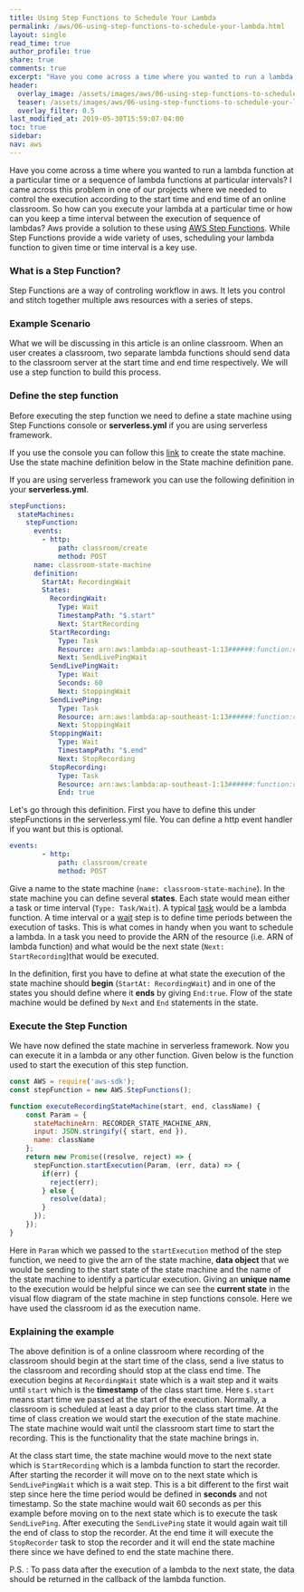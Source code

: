 ```yaml
---
title: Using Step Functions to Schedule Your Lambda
permalink: /aws/06-using-step-functions-to-schedule-your-lambda.html
layout: single
read_time: true
author_profile: true
share: true
comments: true
excerpt: "Have you come across a time where you wanted to run a lambda function at a particular time or set of lambda functions at particular intervals?"
header:
  overlay_image: /assets/images/aws/06-using-step-functions-to-schedule-your-lambda/step-functions-to-schedule-lambda.jpg
  teaser: /assets/images/aws/06-using-step-functions-to-schedule-your-lambda/step-functions-to-schedule-lambda.jpg
  overlay_filter: 0.5
last_modified_at: 2019-05-30T15:59:07-04:00
toc: true
sidebar:
nav: aws
---
```


Have you come across a time where you wanted to run a lambda function at a particular time or a sequence of lambda functions at particular intervals? I came across this problem in one of our projects where we needed to control the execution according to the start time and end time of an online classroom. So how can you execute your lambda at a particular time or how can you keep a time interval between the execution of sequence of lambdas? Aws provide a solution to these using [AWS Step Functions](https://aws.amazon.com/step-functions/). While Step Functions provide a wide variety of uses, scheduling your lambda function to given time or time interval is a key use.

### What is a Step Function? ###
Step Functions are a way of controling workflow in aws. It lets you control and stitch together multiple aws resources with a series of steps. 

### Example Scenario ###
What we will be discussing in this article is an online classroom. When an user creates a classroom, two separate lambda functions should send data to the classroom server at the start time and end time respectively. We will use a step function to build this process.

### Define the step function ###
Before executing the step function we need to define a state machine using Step Functions console or **serverless.yml** if you are using serverless framework. 

If you use the console you can follow this [link](https://docs.aws.amazon.com/step-functions/latest/dg/tutorial-creating-lambda-state-machine.html#create-lambda-state-machine-step-4) to create the state machine. Use the state machine definition below in the State machine definition pane. 

If you are using serverless framework you can use the following definition in your **serverless.yml**.

``` yml
stepFunctions:
  stateMachines:
    stepFunction:
      events:
        - http:
            path: classroom/create
            method: POST
      name: classroom-state-machine
      definition:
        StartAt: RecordingWait
        States:
          RecordingWait:
            Type: Wait
            TimestampPath: "$.start"
            Next: StartRecording
          StartRecording:
            Type: Task
            Resource: arn:aws:lambda:ap-southeast-1:13######:function:consult-api-dev-StartRecorder
            Next: SendLivePingWait
          SendLivePingWait:
            Type: Wait
            Seconds: 60
            Next: StoppingWait
          SendLivePing:
            Type: Task
            Resource: arn:aws:lambda:ap-southeast-1:13######:function:consult-api-dev-SendLivePing
            Next: StoppingWait
          StoppingWait:
            Type: Wait
            TimestampPath: "$.end"
            Next: StopRecording
          StopRecording:
            Type: Task
            Resource: arn:aws:lambda:ap-southeast-1:13######:function:consult-api-dev-StopRecorder
            End: true
```

Let's go through this definition. First you have to define this under stepFunctions in the serverless.yml file. You can define a http event handler if you want but this is optional. 
```yml
events:
        - http:
            path: classroom/create
            method: POST
```

Give a name to the state machine (`name: classroom-state-machine`). In the state machine you can define several **states**. Each state would mean either a task or time interval (`Type: Task/Wait`). A typical [task](https://docs.aws.amazon.com/step-functions/latest/dg/concepts-tasks.html) would be a lambda function. A time interval or a [wait](https://docs.aws.amazon.com/step-functions/latest/dg/amazon-states-language-wait-state.html) step is to define time periods between the execution of tasks. This is what comes in handy when you want to schedule a lambda. In a task you need to provide the ARN of the resource (i.e. ARN of lambda function) and what would be the next state (`Next: StartRecording`)that would be executed.

In the definition, first you have to define at what state the execution of the state machine should **begin** (`StartAt: RecordingWait`) and in one of the states you should define where it **ends** by giving `End:true`. Flow of the state machine would be defined by `Next` and `End` statements in the state. 

### Execute the Step Function ###

We have now defined the state machine in serverless framework. Now you can execute it in a lambda or any other function. Given below is the function used to start the execution of this step function.

```javascript
const AWS = require('aws-sdk');
const stepFunction = new AWS.StepFunctions();

function executeRecordingStateMachine(start, end, className) {
    const Param = {
      stateMachineArn: RECORDER_STATE_MACHINE_ARN,
      input: JSON.stringify({ start, end }),
      name: className
    };
    return new Promise((resolve, reject) => {
      stepFunction.startExecution(Param, (err, data) => {
        if(err) {
          reject(err);
        } else {
          resolve(data);
        }
      });
    });
}
```
Here in `Param` which we passed to the `startExecution` method of the step function, we need to give the arn of the state machine, **data object** that we would be sending to the start state of the state machine and the name of the state machine to identify a particular execution. Giving an **unique name** to the execution would be helpful since we can see the **current state** in the visual flow diagram of the state machine in step functions console. Here we have used the classroom id as the execution name.

### Explaining the example ###
The above definition is of a online classroom where recording of the classroom should begin at the start time of the class, send a live status to the classroom and recording should stop at the class end time. The execution begins at `RecordingWait` state which is a wait step and it waits until `start` which is the **timestamp** of the class start time. Here `$.start` means start time we passed at the start of the execution. Normally, a classroom is scheduled at least a day prior to the class start time. At the time of class creation we would start the execution of the state machine. The state machine would wait until the classroom start time to start the recording. This is the functionality that the state machine brings in. 

At the class start time, the state machine would move to the next state which is `StartRecording` which is a lambda function to start the recorder. After starting the recorder it will move on to the next state which is `SendLivePingWait` which is a wait step. This is a bit different to the first wait step since here the time period would be defined in **seconds** and not timestamp. So the state machine would wait 60 seconds as per this example before moving on to the next state which is to execute the task `SendLivePing`. After executing the `SendLivePing` state it would again wait till the end of class to stop the recorder. At the end time it will execute the `StopRecorder` task to stop the recorder and it will end the state machine there since we have defined to end the state machine there.

P.S. : To pass data after the execution of a lambda to the next state, the data should be returned in the callback of the lambda function.